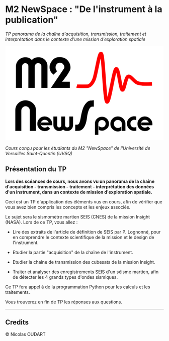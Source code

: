# M2 NewSpace : "De l'instrument à la publication"

_TP panorama de la chaîne d'acquisition, transmission, traitement et interprétation dans le contexte d'une mission d'exploration spatiale_

![Logo](docs/img/M2NS_logo.png)

_Cours conçu pour les étudiants du M2 "NewSpace" de l'Université de Versailles Saint-Quentin (UVSQ)_

## Présentation du TP

**Lors des scéances de cours, nous avons vu un panorama de la chaîne d'acquisition - transmission - traitement - interprétation des données d'un instrument, dans un contexte de mission d'exploration spatiale.**

Ceci est un TP d'application des éléments vus en cours, afin de vérifier que vous avez bien compris les concepts et les enjeux associés.

Le sujet sera le sismomètre martien SEIS (CNES) de la mission Insight (NASA).
Lors de ce TP, vous allez :

* Lire des extraits de l'article de définition de SEIS par P. Lognonné, pour en comprendre le contexte scientifique de la mission et le design de l'instrument.

* Etudier la partie "acquisition" de la chaîne de l'instrument.

* Etudier la chaîne de transmission des cubesats de la mission Insight.

* Traiter et analyser des enregistrements SEIS d'un séisme martien, afin de détecter les 4 grands types d'ondes sismiques.

Ce TP fera appel à de la programmation Python pour les calculs et les traitements.

Vous trouverez en fin de TP les réponses aux questions.

---

## Credits

© Nicolas OUDART